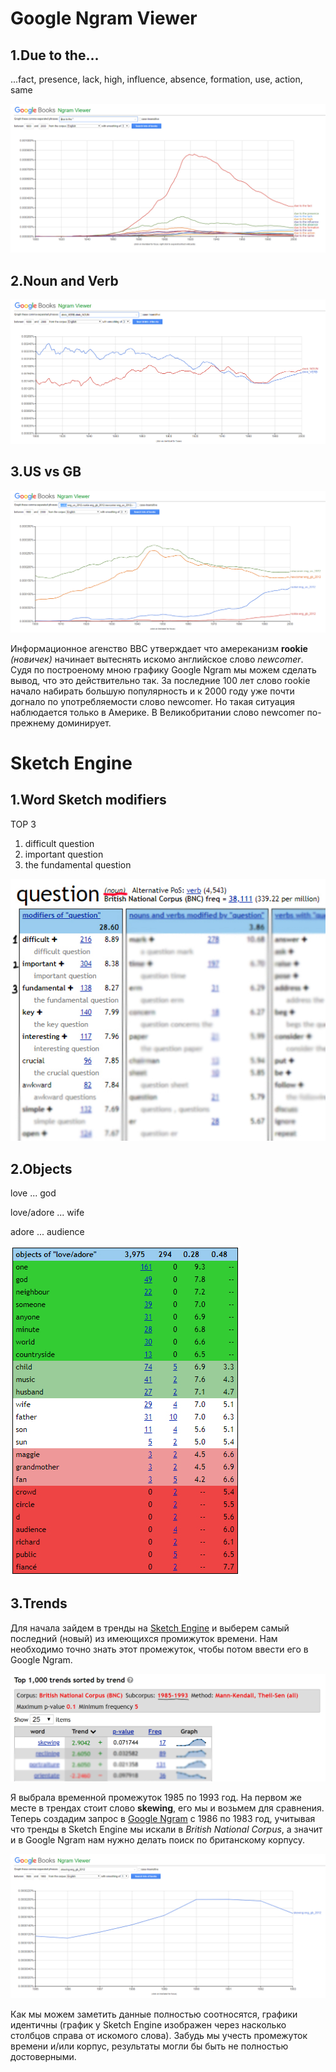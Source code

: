 # Google Ngram Viewer
## 1.Due to the...
...fact, presence, lack, high, influence, absence, formation, use, action, same

![Due to the...](https://github.com/Gultseva/hw6/blob/master/pics/due%20to%20the.jpg)

## 2.Noun and Verb

![Drink](https://github.com/Gultseva/hw6/blob/master/pics/Drink.jpg)

## 3.US vs GB

![USvsGB](https://github.com/Gultseva/hw6/blob/master/pics/UsGb.jpg)

Информационное агенство BBC утверждает что амереканизм **rookie** *(новичек)* начинает вытеснять искомо английское слово *newcomer*. Судя по построеному мною графику Google Ngram мы можем сделать вывод, что это действительно так. За последние 100 лет слово rookie начало набирать большую популярность и к 2000 году уже почти догнало по употребляемости слово newcomer. Но такая ситуация наблюдается только в Америке. В Великобритании слово newcomer по-прежнему доминирует.


# Sketch Engine
## 1.Word Sketch modifiers
TOP 3
1. difficult question
2. important question
3. the fundamental question

![question](https://github.com/Gultseva/hw6/blob/master/pics/question.jpg)

## 2.Objects

love ... god

love/adore ... wife

adore ... audience

![Objects](https://github.com/Gultseva/hw6/blob/master/pics/Objects.jpg)

## 3.Trends

Для начала зайдем в тренды на [Sketch Engine](https://the.sketchengine.co.uk/) и выберем самый последний (новый) из имеющихся промижуток времени. Нам необходимо точно знать этот промежуток, чтобы потом ввести его в Google Ngram.

![Trend](https://github.com/Gultseva/hw6/blob/master/pics/Trend.jpg)

Я выбрала временной промежуток 1985 по 1993 год. На первом же месте в трендах стоит слово **skewing**, его мы и возьмем для сравнения. Теперь создадим запрос в [Google Ngram](https://books.google.com/ngrams/graph?content=skewing%3Aeng_gb_2012&year_start=1985&year_end=1993&corpus=15&smoothing=1&share=&direct_url=t1%3B%2Cskewing%3Aeng_gb_2012%3B%2Cc0) с 1986 по 1983 год, учитывая что тренды в Sketch Engine мы искали в *British National Corpus*, а значит и в Google Ngram нам нужно делать поиск по британскому корпусу.

![skewing](https://github.com/Gultseva/hw6/blob/master/pics/skewing.jpg)

Как мы можем заметить данные полностью соотносятся, графики идентичны (график у Sketch Engine изображен через насколько столбцов справа от искомого слова). Забудь мы учесть промежуток времени и/или корпус, результаты могли бы быть не полностью достоверными.




